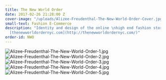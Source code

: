 ```yaml
---
title: The New World Order
date: 2017-02-26 21:28:00 Z
cover-image: "/uploads/Alizee-Freudenthal-The-New-World-Order-Cover.jpg"
small-text: Fashion E-Commerce
description: "Identity and design of the online \nhigh end fashion store. \nVisit
  [thenewworldordernyc.com](http://thenewworldordernyc.com/)"
order-id: NWO
---
```


![Alizee-Freudenthal-The-New-World-Order-1.jpg](/uploads/Alizee-Freudenthal-The-New-World-Order-1.jpg)![Alizee-Freudenthal-The-New-World-Order-2.jpg](/uploads/Alizee-Freudenthal-The-New-World-Order-2.jpg)![Alizee-Freudenthal-The-New-World-Order-3.jpg](/uploads/Alizee-Freudenthal-The-New-World-Order-3.jpg)![Alizee-Freudenthal-The-New-World-Order-4.jpg](/uploads/Alizee-Freudenthal-The-New-World-Order-4.jpg)![Alizee-Freudenthal-The-New-World-Order-5.jpg](/uploads/Alizee-Freudenthal-The-New-World-Order-5.jpg)